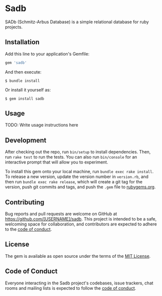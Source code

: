 # Sadb

SADb (Schmitz-Arbus Database) is a simple relational database for ruby projects.

## Installation

Add this line to your application's Gemfile:

```ruby
gem 'sadb'
```

And then execute:

    $ bundle install

Or install it yourself as:

    $ gem install sadb

## Usage

TODO: Write usage instructions here

## Development

After checking out the repo, run `bin/setup` to install dependencies. Then, run `rake test` to run the tests. You can also run `bin/console` for an interactive prompt that will allow you to experiment.

To install this gem onto your local machine, run `bundle exec rake install`. To release a new version, update the version number in `version.rb`, and then run `bundle exec rake release`, which will create a git tag for the version, push git commits and tags, and push the `.gem` file to [rubygems.org](https://rubygems.org).

## Contributing

Bug reports and pull requests are welcome on GitHub at https://github.com/[USERNAME]/sadb. This project is intended to be a safe, welcoming space for collaboration, and contributors are expected to adhere to the [code of conduct](https://github.com/[USERNAME]/sadb/blob/master/CODE_OF_CONDUCT.md).


## License

The gem is available as open source under the terms of the [MIT License](https://opensource.org/licenses/MIT).

## Code of Conduct

Everyone interacting in the Sadb project's codebases, issue trackers, chat rooms and mailing lists is expected to follow the [code of conduct](https://github.com/[USERNAME]/sadb/blob/master/CODE_OF_CONDUCT.md).
